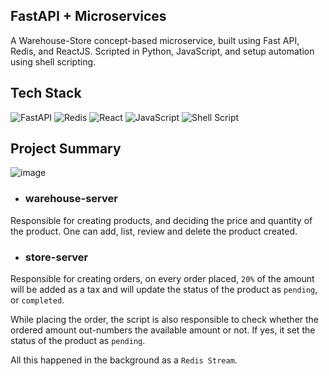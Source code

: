 ## FastAPI + Microservices
A Warehouse-Store concept-based microservice, built using Fast API, Redis, and ReactJS. Scripted in Python, JavaScript, and setup automation using shell scripting.

## Tech Stack
![FastAPI](https://img.shields.io/badge/FastAPI-005571?style=for-the-badge&logo=fastapi) ![Redis](https://img.shields.io/badge/redis-%23DD0031.svg?style=for-the-badge&logo=redis&logoColor=white) ![React](https://img.shields.io/badge/react-%2320232a.svg?style=for-the-badge&logo=react&logoColor=%2361DAFB) ![JavaScript](https://img.shields.io/badge/javascript-%23323330.svg?style=for-the-badge&logo=javascript&logoColor=%23F7DF1E) ![Shell Script](https://img.shields.io/badge/shell_script-%23121011.svg?style=for-the-badge&logo=gnu-bash&logoColor=white)

## Project Summary

![image](https://user-images.githubusercontent.com/93156825/230801900-3669fd58-01ea-41ee-ada6-4f512e05cf69.png)


+ ### warehouse-server
Responsible for creating products, and deciding the price and quantity of the product. One can add, list, review and delete the product created.


+ ### store-server
Responsible for creating orders, on every order placed, `20%` of the amount will be added as a tax and will update the status of the product as `pending`, or `completed`.

While placing the order, the script is also responsible to check whether the ordered amount out-numbers the available amount or not. If yes, it set the status of the product as `pending`.

All this happened in the background as a `Redis Stream`.
